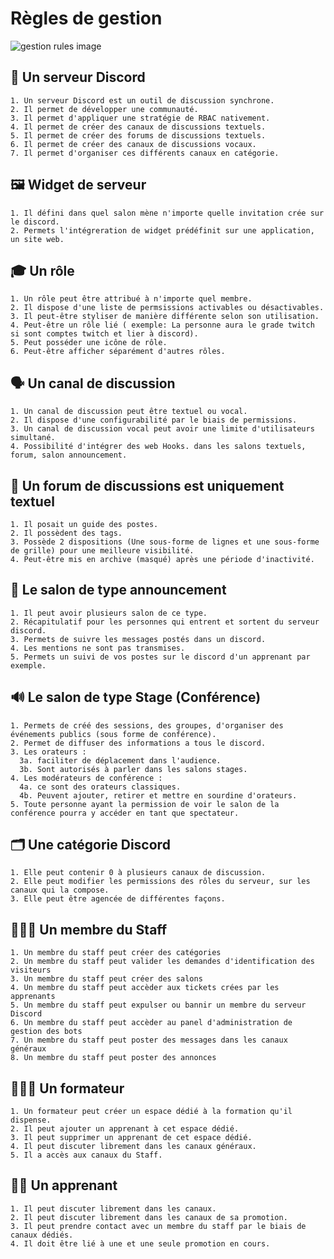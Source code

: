 # Règles de gestion

![gestion rules image](https://www.financewhile.com/wp-content/uploads/2021/01/Business-Rules.png)

## 🤝 Un serveur Discord

    1. Un serveur Discord est un outil de discussion synchrone.
    2. Il permet de développer une communauté.
    3. Il permet d'appliquer une stratégie de RBAC nativement.
    4. Il permet de créer des canaux de discussions textuels.
    5. Il permet de créer des forums de discussions textuels.
    6. Il permet de créer des canaux de discussions vocaux.
    7. Il permet d'organiser ces différents canaux en catégorie.

## 🖼️ Widget de serveur
    1. Il défini dans quel salon mène n'importe quelle invitation crée sur le discord.
    2. Permets l'intégreration de widget prédéfinit sur une application, un site web.

## 🎓 Un rôle
    1. Un rôle peut être attribué à n'importe quel membre.
    2. Il dispose d'une liste de permsissions activables ou désactivables.
    3. Il peut-être styliser de manière différente selon son utilisation.
    4. Peut-être un rôle lié ( exemple: La personne aura le grade twitch si sont comptes twitch et lier à discord).
    5. Peut posséder une icône de rôle.
    6. Peut-être afficher séparément d'autres rôles.

## 🗣️ Un canal de discussion
    1. Un canal de discussion peut être textuel ou vocal.
    2. Il dispose d'une configurabilité par le biais de permissions.
    3. Un canal de discussion vocal peut avoir une limite d'utilisateurs simultané.
    4. Possibilité d'intégrer des web Hooks. dans les salons textuels, forum, salon announcement.

## 💬 Un forum de discussions est uniquement textuel
    1. Il posait un guide des postes.
    2. Il possèdent des tags.
    3. Possède 2 dispositions (Une sous-forme de lignes et une sous-forme de grille) pour une meilleure visibilité.
    4. Peut-être mis en archive (masqué) après une période d'inactivité.

## 📢 Le salon de type announcement
    1. Il peut avoir plusieurs salon de ce type.
    2. Récapitulatif pour les personnes qui entrent et sortent du serveur discord.
    3. Permets de suivre les messages postés dans un discord.
    4. Les mentions ne sont pas transmises.
    5. Permets un suivi de vos postes sur le discord d'un apprenant par exemple.

## 🔊 Le salon de type Stage (Conférence)
    1. Permets de créé des sessions, des groupes, d'organiser des événements publics (sous forme de conférence).
    2. Permet de diffuser des informations a tous le discord.
    3. Les orateurs :
      3a. faciliter de déplacement dans l'audience.
      3b. Sont autorisés à parler dans les salons stages.
    4. Les modérateurs de conférence :
      4a. ce sont des orateurs classiques.
      4b. Peuvent ajouter, retirer et mettre en sourdine d'orateurs.
    5. Toute personne ayant la permission de voir le salon de la conférence pourra y accéder en tant que spectateur.
  
## 🗂 Une catégorie Discord
    1. Elle peut contenir 0 à plusieurs canaux de discussion.
    2. Elle peut modifier les permissions des rôles du serveur, sur les canaux qui la compose.
    3. Elle peut être agencée de différentes façons.

## 👮🏼‍♂️ Un membre du Staff
    1. Un membre du staff peut créer des catégories
    2. Un membre du staff peut valider les demandes d'identification des visiteurs
    3. Un membre du staff peut créer des salons
    4. Un membre du staff peut accèder aux tickets crées par les apprenants
    5. Un membre du staff peut expulser ou bannir un membre du serveur Discord
    6. Un membre du staff peut accèder au panel d'administration de gestion des bots
    7. Un membre du staff peut poster des messages dans les canaux généraux
    8. Un membre du staff peut poster des annonces

## 🏃🏼‍♂️ Un formateur
    1. Un formateur peut créer un espace dédié à la formation qu'il dispense.
    2. Il peut ajouter un apprenant à cet espace dédié.
    3. Il peut supprimer un apprenant de cet espace dédié.
    4. Il peut discuter librement dans les canaux généraux.
    5. Il a accès aux canaux du Staff.

## 🤹🏼 Un apprenant
    1. Il peut discuter librement dans les canaux.
    2. Il peut discuter librement dans les canaux de sa promotion.
    3. Il peut prendre contact avec un membre du staff par le biais de canaux dédiés.
    4. Il doit être lié à une et une seule promotion en cours.
